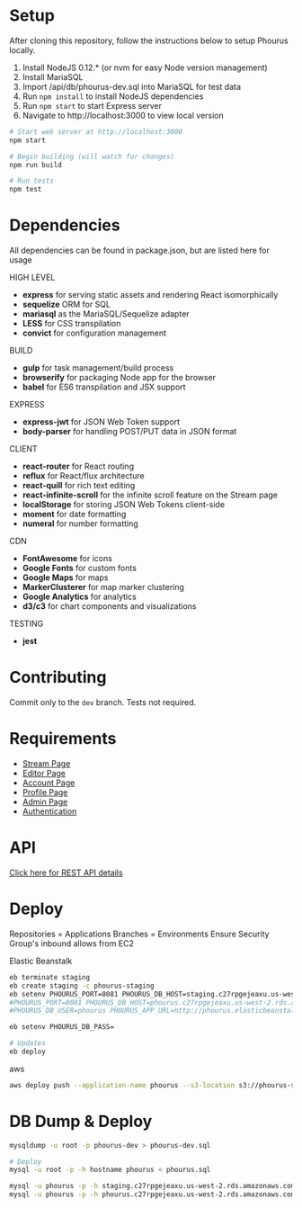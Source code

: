 # Setup
After cloning this repository, follow the instructions below to setup Phourus locally.

1. Install NodeJS 0.12.* (or nvm for easy Node version management)
2. Install MariaSQL
3. Import /api/db/phourus-dev.sql into MariaSQL for test data
4. Run `npm install` to install NodeJS dependencies
5. Run `npm start` to start Express server
6. Navigate to http://localhost:3000 to view local version

```bash
# Start web server at http://localhost:3000
npm start

# Begin building (will watch for changes)
npm run build

# Run tests
npm test
```

# Dependencies
All dependencies can be found in package.json, but are listed here for usage

HIGH LEVEL
- **express** for serving static assets and rendering React isomorphically
- **sequelize** ORM for SQL
- **mariasql** as the MariaSQL/Sequelize adapter
- **LESS** for CSS transpilation
- **convict** for configuration management

BUILD
- **gulp** for task management/build process
- **browserify** for packaging Node app for the browser
- **babel** for ES6 transpilation and JSX support

EXPRESS
- **express-jwt** for JSON Web Token support
- **body-parser** for handling POST/PUT data in JSON format

CLIENT
- **react-router** for React routing
- **reflux** for React/flux architecture
- **react-quill** for rich text editing
- **react-infinite-scroll** for the infinite scroll feature on the Stream page
- **localStorage** for storing JSON Web Tokens client-side
- **moment** for date formatting
- **numeral** for number formatting

CDN
- **FontAwesome** for icons
- **Google Fonts** for custom fonts
- **Google Maps** for maps
- **MarkerClusterer** for map marker clustering
- **Google Analytics** for analytics
- **d3/c3** for chart components and visualizations

TESTING
- **jest**

# Contributing
Commit only to the `dev` branch. Tests not required.

# Requirements
- [Stream Page](/docs/requirements/stream.md)
- [Editor Page](/docs/requirements/editor.md)
- [Account Page](/docs/requirements/account.md)
- [Profile Page](/docs/requirements/profile.md)
- [Admin Page](/docs/requirements/admin.md)
- [Authentication](/docs/requirements/authentication.md)

# API
[Click here for REST API details](/docs/api.md)

# Deploy
Repositories = Applications
Branches = Environments
Ensure Security Group's inbound allows from EC2

Elastic Beanstalk
```bash
eb terminate staging
eb create staging -c phourus-staging
eb setenv PHOURUS_PORT=8081 PHOURUS_DB_HOST=staging.c27rpgejeaxu.us-west-2.rds.amazonaws.com PHOURUS_DB_PORT=3306 PHOURUS_DB_NAME=staging PHOURUS_DB_USER=phourus PHOURUS_APP_URL=http://phourus-staging.elasticbeanstalk.com/
#PHOURUS_PORT=8081 PHOURUS_DB_HOST=phourus.c27rpgejeaxu.us-west-2.rds.amazonaws.com PHOURUS_DB_PORT=3306 PHOURUS_DB_NAME=phourus
#PHOURUS_DB_USER=phourus PHOURUS_APP_URL=http://phourus.elasticbeanstalk.com/

eb setenv PHOURUS_DB_PASS=

# Updates
eb deploy

```
aws
```bash
aws deploy push --application-name phourus --s3-location s3://phourus-staging/deployments
```

# DB Dump & Deploy
```bash
mysqldump -u root -p phourus-dev > phourus-dev.sql

# Deploy
mysql -u root -p -h hostname phourus < phourus.sql

mysql -u phourus -p -h staging.c27rpgejeaxu.us-west-2.rds.amazonaws.com staging < phourus-dev.sql
mysql -u phourus -p -h phourus.c27rpgejeaxu.us-west-2.rds.amazonaws.com phourus < phourus-dev.sql
```
